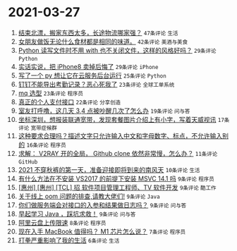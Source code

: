 # 2021-03-27

1. [结束北漂，搬家东西太多，长途物流哪家强？](https://www.v2ex.com/t/765610) `47条评论` `生活`
1. [女朋友做饭无论什么食材都是相同的味道。](https://www.v2ex.com/t/765653) `42条评论` `美酒与美食`
1. [Python 读写文件时不用 with 也不关闭文件，这样的风格好吗？](https://www.v2ex.com/t/765647) `29条评论` `Python`
1. [实话实说，把 iPhone8 卖掉后悔了](https://www.v2ex.com/t/765634) `29条评论` `iPhone`
1. [写了一个 py 想让它在云服务后台运行](https://www.v2ex.com/t/765656) `25条评论` `Python`
1. [钉钉不能导出考勤记录？恶心死我了](https://www.v2ex.com/t/765644) `23条评论` `全球工单系统`
1. [mq 选型](https://www.v2ex.com/t/765626) `23条评论` `程序员`
1. [真正的个人支付接口](https://www.v2ex.com/t/765660) `22条评论` `分享创造`
1. [室友打呼噜，这几天 3,4 点被吵醒几次了怎么办](https://www.v2ex.com/t/765599) `19条评论` `问与答`
1. [坐标深圳，想报装联通宽带，发现套餐图片介绍上有小字，写着天威视讯](https://www.v2ex.com/t/765629) `17条评论` `宽带症候群`
1. [这种要求合理吗？描述文字只允许输入中文和字母数字、标点，不允许输入别的](https://www.v2ex.com/t/765643) `16条评论` `程序员`
1. [求解： V2RAY 开的全局， Github clone 依然非常慢，怎么办？](https://www.v2ex.com/t/765594) `11条评论` `GitHub`
1. [2021 不穿秋裤的第一天，准备迎接即将到来的南风天](https://www.v2ex.com/t/765595) `10条评论` `生活`
1. [有什么方法在不安装 VS2017 的前提下安装 MSVC 14.1 吗](https://www.v2ex.com/t/765659) `9条评论` `程序员`
1. [[惠州] [惠州] [TCL] 招 软件项目管理工程师、TV 软件开发](https://www.v2ex.com/t/765654) `9条评论` `酷工作`
1. [关于线上 oom 问题的排查,请教大佬们!](https://www.v2ex.com/t/765651) `9条评论` `Java`
1. [你们做服务端会对接口的入参和结果做日志吗？](https://www.v2ex.com/t/765646) `9条评论` `问与答`
1. [早起学习 Java ，踩坑求救！](https://www.v2ex.com/t/765609) `9条评论` `问与答`
1. [阿里云盘上传限速](https://www.v2ex.com/t/765661) `8条评论` `程序员`
1. [现在入手 MacBook 值得吗？ M1 芯片怎么说？](https://www.v2ex.com/t/765598) `7条评论` `程序员`
1. [打拳严重影响了我的生活](https://www.v2ex.com/t/765620) `6条评论` `生活`
